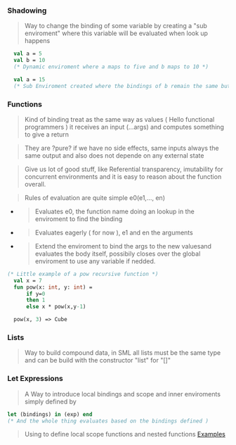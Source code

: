 ### Shadowing

> Way to change the binding of some variable by creating a "sub enviroment" where this variable will be evaluated when look up happens

```sml
  val a = 5
  val b = 10
  (* Dynamic enviroment where a maps to five and b maps to 10 *)

  val a = 15
  (* Sub Enviroment created where the bindings of b remain the same but the "a" biding was shadowed in the Dynamic enviroment *)

```

### Functions
  > Kind of binding treat as the same way as values ( Hello functional programmers ) it receives an input (...args) and computes something to give a return  

  > They are ?pure? if we have no side effects, same inputs always the same output and also does not depende on any external state  

  > Give us lot of good stuff, like Referential transparency, imutability for concurrent environments and it is easy to reason about the function overall.  

  >Rules of evaluation are quite simple e0(e1,..., en)  

  - >Evaluates e0, the function name doing an lookup in the enviroment to find the binding  
  -  >Evaluates eagerly ( for now ), e1 and en the arguments  
  -  >Extend the enviroment to bind the args to the new valuesand evaluates the body itself, possibily closes over the global enviroment to use any variable if nedded.

```sml 
(* Little example of a pow recursive function *)
  val x = 7
  fun pow(x: int, y: int) = 
      if y=0
      then 1
      else x * pow(x,y-1)

  pow(x, 3) => Cube 
```

### Lists
>Way to build compound data, in SML all lists must be the same type and can be build with the constructor "list" for "[]"

### Let Expressions
> A Way to introduce local bindings and scope and inner enviroments simply defined by
  ```sml 
  let (bindings) in (exp) end
  (* And the whole thing evaluates based on the bindings defined )
  ```
  > Using to define local scope functions and nested functions 
    [Examples](Week2/content/nested_functions.sml)

